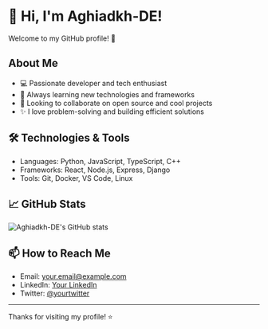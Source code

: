 # 👋 Hi, I'm Aghiadkh-DE!

Welcome to my GitHub profile! 🚀

## About Me

- 💻 Passionate developer and tech enthusiast
- 🌱 Always learning new technologies and frameworks
- 🤝 Looking to collaborate on open source and cool projects
- ✨ I love problem-solving and building efficient solutions

## 🛠️ Technologies & Tools

- Languages: Python, JavaScript, TypeScript, C++
- Frameworks: React, Node.js, Express, Django
- Tools: Git, Docker, VS Code, Linux

## 📈 GitHub Stats

![Aghiadkh-DE's GitHub stats](https://github-readme-stats.vercel.app/api?username=Aghiadkh-DE&show_icons=true&theme=github_dark)

## 📫 How to Reach Me

- Email: [your.email@example.com](mailto:your.email@example.com)
- LinkedIn: [Your LinkedIn](https://www.linkedin.com/in/your-linkedin-profile)
- Twitter: [@yourtwitter](https://twitter.com/yourtwitter)

---

Thanks for visiting my profile! ⭐️
